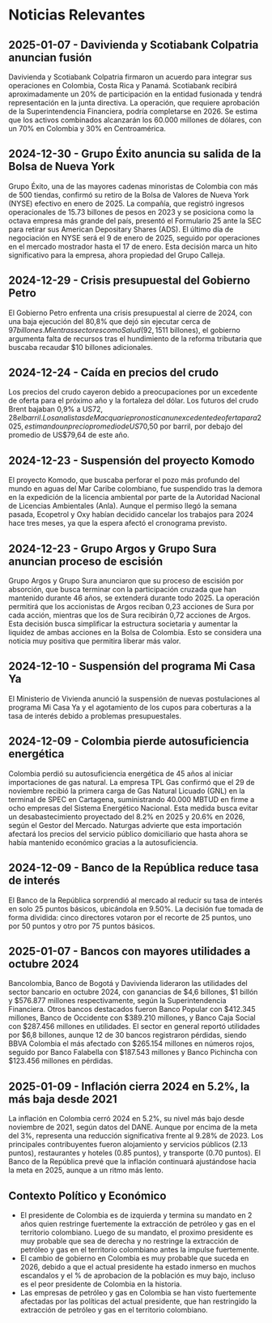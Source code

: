 # Noticias Relevantes

## 2025-01-07 - Davivienda y Scotiabank Colpatria anuncian fusión
Davivienda y Scotiabank Colpatria firmaron un acuerdo para integrar sus operaciones en Colombia, Costa Rica y Panamá. Scotiabank recibirá aproximadamente un 20% de participación en la entidad fusionada y tendrá representación en la junta directiva. La operación, que requiere aprobación de la Superintendencia Financiera, podría completarse en 2026. Se estima que los activos combinados alcanzarán los 60.000 millones de dólares, con un 70% en Colombia y 30% en Centroamérica.

## 2024-12-30 - Grupo Éxito anuncia su salida de la Bolsa de Nueva York

Grupo Éxito, una de las mayores cadenas minoristas de Colombia con más de 500 tiendas, confirmó su retiro de la Bolsa de Valores de Nueva York (NYSE) efectivo en enero de 2025. La compañía, que registró ingresos operacionales de 15.73 billones de pesos en 2023 y se posiciona como la octava empresa más grande del país, presentó el Formulario 25 ante la SEC para retirar sus American Depositary Shares (ADS). El último día de negociación en NYSE será el 9 de enero de 2025, seguido por operaciones en el mercado mostrador hasta el 17 de enero. Esta decisión marca un hito significativo para la empresa, ahora propiedad del Grupo Calleja.

## 2024-12-29 - Crisis presupuestal del Gobierno Petro

El Gobierno Petro enfrenta una crisis presupuestal al cierre de 2024, con una baja ejecución del 80,8% que dejó sin ejecutar cerca de $97 billones. Mientras sectores como Salud (92,1%) y Educación (90,2%) muestran buena ejecución, otros como Hacienda (45,1%), Agricultura (38,9%) y Deporte (25,7%) presentan rezagos importantes. A pesar de tener el presupuesto más alto de la historia para 2025 ($511 billones), el gobierno argumenta falta de recursos tras el hundimiento de la reforma tributaria que buscaba recaudar $10 billones adicionales.

## 2024-12-24 - Caída en precios del crudo

Los precios del crudo cayeron debido a preocupaciones por un excedente de oferta para el próximo año y la fortaleza del dólar. Los futuros del crudo Brent bajaban 0,9% a US$72,28 el barril. Los analistas de Macquarie pronostican un excedente de oferta para 2025, estimando un precio promedio de US$70,50 por barril, por debajo del promedio de US$79,64 de este año.

## 2024-12-23 - Suspensión del proyecto Komodo

El proyecto Komodo, que buscaba perforar el pozo más profundo del mundo en aguas del Mar Caribe colombiano, fue suspendido tras la demora en la expedición de la licencia ambiental por parte de la Autoridad Nacional de Licencias Ambientales (Anla). Aunque el permiso llegó la semana pasada, Ecopetrol y Oxy habían decidido cancelar los trabajos para 2024 hace tres meses, ya que la espera afectó el cronograma previsto.

## 2024-12-23 - Grupo Argos y Grupo Sura anuncian proceso de escisión

Grupo Argos y Grupo Sura anunciaron que su proceso de escisión por absorción, que busca terminar con la participación cruzada que han mantenido durante 46 años, se extenderá durante todo 2025. La operación permitirá que los accionistas de Argos reciban 0,23 acciones de Sura por cada acción, mientras que los de Sura recibirán 0,72 acciones de Argos. Esta decisión busca simplificar la estructura societaria y aumentar la liquidez de ambas acciones en la Bolsa de Colombia. Esto se considera una noticia muy positiva que permitira liberar más valor.

## 2024-12-10 - Suspensión del programa Mi Casa Ya

El Ministerio de Vivienda anunció la suspensión de nuevas postulaciones al programa Mi Casa Ya y el agotamiento de los cupos para coberturas a la tasa de interés debido a problemas presupuestales.

## 2024-12-09 - Colombia pierde autosuficiencia energética

Colombia perdió su autosuficiencia energética de 45 años al iniciar importaciones de gas natural. La empresa TPL Gas confirmó que el 29 de noviembre recibió la primera carga de Gas Natural Licuado (GNL) en la terminal de SPEC en Cartagena, suministrando 40.000 MBTUD en firme a ocho empresas del Sistema Energético Nacional. Esta medida busca evitar un desabastecimiento proyectado del 8.2% en 2025 y 20.6% en 2026, según el Gestor del Mercado. Naturgas advierte que esta importación afectará los precios del servicio público domiciliario que hasta ahora se había mantenido económico gracias a la autosuficiencia.

## 2024-12-09 - Banco de la República reduce tasa de interés

El Banco de la República sorprendió al mercado al reducir su tasa de interés en solo 25 puntos básicos, ubicándola en 9.50%. La decisión fue tomada de forma dividida: cinco directores votaron por el recorte de 25 puntos, uno por 50 puntos y otro por 75 puntos básicos.

## 2025-01-07 - Bancos con mayores utilidades a octubre 2024
Bancolombia, Banco de Bogotá y Davivienda lideraron las utilidades del sector bancario en octubre 2024, con ganancias de $4,6 billones, $1 billón y $576.877 millones respectivamente, según la Superintendencia Financiera. Otros bancos destacados fueron Banco Popular con $412.345 millones, Banco de Occidente con $389.210 millones, y Banco Caja Social con $287.456 millones en utilidades. El sector en general reportó utilidades por $6,8 billones, aunque 12 de 30 bancos registraron pérdidas, siendo BBVA Colombia el más afectado con $265.154 millones en números rojos, seguido por Banco Falabella con $187.543 millones y Banco Pichincha con $123.456 millones en pérdidas.

## 2025-01-09 - Inflación cierra 2024 en 5.2%, la más baja desde 2021

La inflación en Colombia cerró 2024 en 5.2%, su nivel más bajo desde noviembre de 2021, según datos del DANE. Aunque por encima de la meta del 3%, representa una reducción significativa frente al 9.28% de 2023. Los principales contribuyentes fueron alojamiento y servicios públicos (2.13 puntos), restaurantes y hoteles (0.85 puntos), y transporte (0.70 puntos). El Banco de la República prevé que la inflación continuará ajustándose hacia la meta en 2025, aunque a un ritmo más lento.

## Contexto Político y Económico

- El presidente de Colombia es de izquierda y termina su mandato en 2 años quien restringe fuertemente la extracción de petróleo y gas en el territorio colombiano. Luego de su mandato, el proximo presidente es muy probable que sea de derecha y no restringe la extracción de petróleo y gas en el territorio colombiano antes la impulse fuertemente.
- El cambio de gobierno en Colombia es muy probable que suceda en 2026, debido a que el actual presidente ha estado inmerso en muchos escandalos y el % de aprobacion de la población es muy bajo, incluso es el peor presidente de Colombia en la historia.
- Las empresas de petróleo y gas en Colombia se han visto fuertemente afectadas por las políticas del actual presidente, que han restringido la extracción de petróleo y gas en el territorio colombiano.
